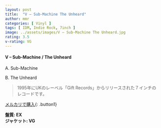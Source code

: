 ```yaml
---
layout: post
title:  "V – Sub-Machine The Unheard"
author: mmr
categories: [ Vinyl ]
tags: [ IDM, Indie Rock, 7inch ]
image: ../assets/images/V – Sub-Machine The Unheard.jpg
rating: 3.5
v-rating: VG
---
```


#### V – Sub-Machine / The Unheard

A. Sub-Machine

B. The Unheard

> 1995年にUKのレーベル「Gift Records」からリリースされた７インチのレコードです。


[メルカリで購入](https://jp.mercari.com/item/m46434330656){: .button1}

<div class="mt-4 mb-4 d-flex align-items-center">
<strong class="mr-1">盤質: EX</strong>
</div>
<div class="mt-4 mb-4 d-flex align-items-center">
<strong class="mr-1">ジャケット: VG</strong>
</div>
